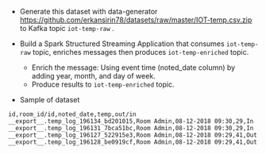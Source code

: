 - Generate this dataset with data-generator https://github.com/erkansirin78/datasets/raw/master/IOT-temp.csv.zip to Kafka topic `iot-temp-raw` .

- Build a Spark Structured Streaming Application that consumes `iot-temp-raw` topic, enriches messages then produces `iot-temp-enriched` topic.
  - Enrich the message: Using event time (noted_date column)  by adding year, month, and day of week.
  - Produce results to `iot-temp-enriched` topic.


- Sample of dataset
```commandline
id,room_id/id,noted_date,temp,out/in
__export__.temp_log_196134_bd201015,Room Admin,08-12-2018 09:30,29,In
__export__.temp_log_196131_7bca51bc,Room Admin,08-12-2018 09:30,29,In
__export__.temp_log_196127_522915e3,Room Admin,08-12-2018 09:29,41,Out
__export__.temp_log_196128_be0919cf,Room Admin,08-12-2018 09:29,41,Out
```